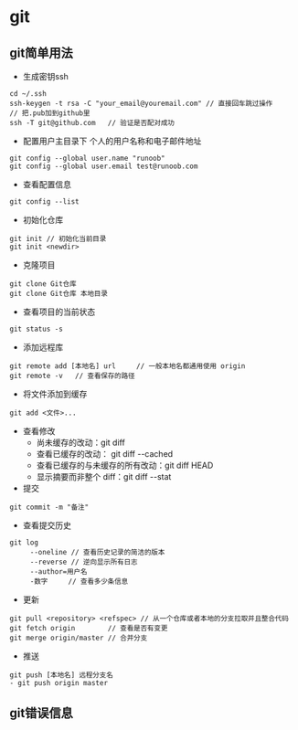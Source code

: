 # git

## git简单用法
* 生成密钥ssh
```
cd ~/.ssh
ssh-keygen -t rsa -C "your_email@youremail.com" // 直接回车跳过操作
// 把.pub加到github里
ssh -T git@github.com   // 验证是否配对成功
```
* 配置用户主目录下 个人的用户名称和电子邮件地址
```
git config --global user.name "runoob"
git config --global user.email test@runoob.com
```
* 查看配置信息
```
git config --list
```
* 初始化仓库
```
git init // 初始化当前目录
git init <newdir>
```
* 克隆项目
```
git clone Git仓库
git clone Git仓库 本地目录
```
* 查看项目的当前状态
```
git status -s
```
* 添加远程库
```
git remote add [本地名] url     // 一般本地名都通用使用 origin
git remote -v   // 查看保存的路径
```
* 将文件添加到缓存
```
git add <文件>...
```
* 查看修改
    + 尚未缓存的改动：git diff
    + 查看已缓存的改动： git diff --cached
    + 查看已缓存的与未缓存的所有改动：git diff HEAD
    + 显示摘要而非整个 diff：git diff --stat  
* 提交
```
git commit -m "备注"
```
* 查看提交历史
```
git log
     --oneline // 查看历史记录的简洁的版本
     --reverse // 逆向显示所有日志
     --author=用户名
     -数字     // 查看多少条信息
```
* 更新
```
git pull <repository> <refspec> // 从一个仓库或者本地的分支拉取并且整合代码
git fetch origin        // 查看是否有变更
git merge origin/master // 合并分支
```
* 推送
```
git push [本地名] 远程分支名
- git push origin master
```

## git错误信息
